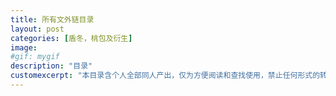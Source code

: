 ```yaml
---
title: 所有文外链目录
layout: post
categories: [盾冬，桃包及衍生]
image:
#gif: mygif
description: "目录"
customexcerpt: "本目录含个人全部同人产出，仅为方便阅读和查找使用，禁止任何形式的转载。亦可点击本站上方的分类快速查看。CP含：盾冬、桃包及其衍生，非喜勿入。目录分三部分：完结文、连载文和中短篇。个别章节含有限制内容，请注意警告"
---
```

